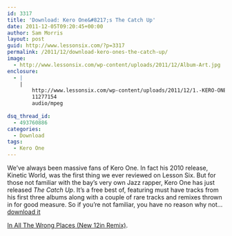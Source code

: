 ```yaml
---
id: 3317
title: 'Download: Kero One&#8217;s The Catch Up'
date: 2011-12-05T09:20:45+00:00
author: Sam Morris
layout: post
guid: http://www.lessonsix.com/?p=3317
permalink: /2011/12/download-kero-ones-the-catch-up/
image:
  - http://www.lessonsix.com/wp-content/uploads/2011/12/Album-Art.jpg
enclosure:
  - |
    |
        http://www.lessonsix.com/wp-content/uploads/2011/12/1.-KERO-ONE-In-All-The-Wrong-Places-New-12in.mp3
        11277154
        audio/mpeg
        
dsq_thread_id:
  - 493760886
categories:
  - Download
tags:
  - Kero One
---
```

We&#8217;ve always been massive fans of Kero One. In fact his 2010 release, Kinetic World, was the first thing we ever reviewed on Lesson Six. But for those not familiar with the bay&#8217;s very own Jazz rapper, Kero One has just released _The Catch Up_. It&#8217;s a free best of, featuring must have tracks from his first three albums along with a couple of rare tracks and remixes thrown in for good measure. So if you&#8217;re not familiar, you have no reason why not&#8230; [download it](http://www.mediafire.com/?4gn145bmn2flr9a)

[In All The Wrong Places (New 12in Remix)](http://www.lessonsix.com/wp-content/uploads/2011/12/1.-KERO-ONE-In-All-The-Wrong-Places-New-12in.mp3).
